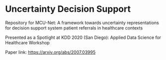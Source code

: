 # Uncertainty Decision Support

Repository for MCU-Net: A framework towards uncertainty representations for decision support system patient referrals in healthcare contexts

Presented as a Spotlight at KDD 2020 (San Diego): Applied Data Science for Healthcare Workshop

Paper link: https://arxiv.org/abs/2007.03995
